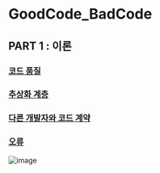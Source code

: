 # GoodCode_BadCode

## PART 1 : 이론

### [코드 품질](./part01/Chapter01.%20코드품질.md)

### [추상화 계층](./part01/Chapter02.%20추상화%20계층.md)

### [다른 개발자와 코드 계약](./part01/Chapter03.%20다른%20개발자와%20코드%20계약.md)

### [오류](./part01/Chapter04.%20오류.md)

![image](https://user-images.githubusercontent.com/40031858/224476994-5ad7758c-66a6-42fe-ae78-002e00f90dfa.png)
